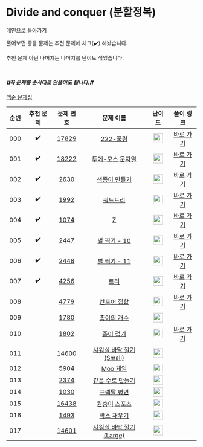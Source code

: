 # Divide and conquer (분할정복)

[메인으로 돌아가기](https://github.com/tony9402/baekjoon)

풀어보면 좋을 문제는 추천 문제에 체크(:heavy_check_mark:) 해놨습니다.

추천 문제 아닌 나머지는 나머지를 난이도 섞었습니다.

<br>

***❗️❗️꼭 문제를 순서대로 안풀어도 됩니다.❗️❗️***

[백준 문제집](https://www.acmicpc.net/workbook/view/7275)


|순번|추천 문제|문제 번호|문제 이름|난이도|풀이 링크|
|:--:|:--:|:--:|:--:|:--:|:--:|
|000|:heavy_check_mark:|<a href="https://www.acmicpc.net/problem/17829" target="_blank">17829</a>|<a href="https://www.acmicpc.net/problem/17829" target="_blank">222-풀링</a>|<img height="25px" width="25px" src="https://static.solved.ac/tier_small/8.svg"/>|<a href="https://github.com/tony9402/algorithm-solutions/tree/main/solutions/baekjoon/17829" target="_blank">바로 가기</a>|
|001|:heavy_check_mark:|<a href="https://www.acmicpc.net/problem/18222" target="_blank">18222</a>|<a href="https://www.acmicpc.net/problem/18222" target="_blank">투에-모스 문자열</a>|<img height="25px" width="25px" src="https://static.solved.ac/tier_small/9.svg"/>|<a href="https://github.com/tony9402/algorithm-solutions/tree/main/solutions/baekjoon/18222" target="_blank">바로 가기</a>|
|002|:heavy_check_mark:|<a href="https://www.acmicpc.net/problem/2630" target="_blank">2630</a>|<a href="https://www.acmicpc.net/problem/2630" target="_blank">색종이 만들기</a>|<img height="25px" width="25px" src="https://static.solved.ac/tier_small/9.svg"/>|<a href="https://github.com/tony9402/algorithm-solutions/tree/main/solutions/baekjoon/2630" target="_blank">바로 가기</a>|
|003|:heavy_check_mark:|<a href="https://www.acmicpc.net/problem/1992" target="_blank">1992</a>|<a href="https://www.acmicpc.net/problem/1992" target="_blank">쿼드트리</a>|<img height="25px" width="25px" src="https://static.solved.ac/tier_small/10.svg"/>|<a href="https://github.com/tony9402/algorithm-solutions/tree/main/solutions/baekjoon/1992" target="_blank">바로 가기</a>|
|004|:heavy_check_mark:|<a href="https://www.acmicpc.net/problem/1074" target="_blank">1074</a>|<a href="https://www.acmicpc.net/problem/1074" target="_blank">Z</a>|<img height="25px" width="25px" src="https://static.solved.ac/tier_small/11.svg"/>|<a href="https://github.com/tony9402/algorithm-solutions/tree/main/solutions/baekjoon/1074" target="_blank">바로 가기</a>|
|005|:heavy_check_mark:|<a href="https://www.acmicpc.net/problem/2447" target="_blank">2447</a>|<a href="https://www.acmicpc.net/problem/2447" target="_blank">별 찍기 - 10</a>|<img height="25px" width="25px" src="https://static.solved.ac/tier_small/11.svg"/>|<a href="https://github.com/tony9402/algorithm-solutions/tree/main/solutions/baekjoon/2447" target="_blank">바로 가기</a>|
|006|:heavy_check_mark:|<a href="https://www.acmicpc.net/problem/2448" target="_blank">2448</a>|<a href="https://www.acmicpc.net/problem/2448" target="_blank">별 찍기 - 11</a>|<img height="25px" width="25px" src="https://static.solved.ac/tier_small/12.svg"/>|<a href="https://github.com/tony9402/algorithm-solutions/tree/main/solutions/baekjoon/2448" target="_blank">바로 가기</a>|
|007|:heavy_check_mark:|<a href="https://www.acmicpc.net/problem/4256" target="_blank">4256</a>|<a href="https://www.acmicpc.net/problem/4256" target="_blank">트리</a>|<img height="25px" width="25px" src="https://static.solved.ac/tier_small/14.svg"/>|<a href="https://github.com/tony9402/algorithm-solutions/tree/main/solutions/baekjoon/4256" target="_blank">바로 가기</a>|
|008||<a href="https://www.acmicpc.net/problem/4779" target="_blank">4779</a>|<a href="https://www.acmicpc.net/problem/4779" target="_blank">칸토어 집합</a>|<img height="25px" width="25px" src="https://static.solved.ac/tier_small/8.svg"/>|<a href="https://github.com/tony9402/algorithm-solutions/tree/main/solutions/baekjoon/4779" target="_blank">바로 가기</a>|
|009||<a href="https://www.acmicpc.net/problem/1780" target="_blank">1780</a>|<a href="https://www.acmicpc.net/problem/1780" target="_blank">종이의 개수</a>|<img height="25px" width="25px" src="https://static.solved.ac/tier_small/9.svg"/>||
|010||<a href="https://www.acmicpc.net/problem/1802" target="_blank">1802</a>|<a href="https://www.acmicpc.net/problem/1802" target="_blank">종이 접기</a>|<img height="25px" width="25px" src="https://static.solved.ac/tier_small/10.svg"/>|<a href="https://github.com/tony9402/algorithm-solutions/tree/main/solutions/baekjoon/1802" target="_blank">바로 가기</a>|
|011||<a href="https://www.acmicpc.net/problem/14600" target="_blank">14600</a>|<a href="https://www.acmicpc.net/problem/14600" target="_blank">샤워실 바닥 깔기 (Small)</a>|<img height="25px" width="25px" src="https://static.solved.ac/tier_small/10.svg"/>||
|012||<a href="https://www.acmicpc.net/problem/5904" target="_blank">5904</a>|<a href="https://www.acmicpc.net/problem/5904" target="_blank">Moo 게임</a>|<img height="25px" width="25px" src="https://static.solved.ac/tier_small/11.svg"/>||
|013||<a href="https://www.acmicpc.net/problem/2374" target="_blank">2374</a>|<a href="https://www.acmicpc.net/problem/2374" target="_blank">같은 수로 만들기</a>|<img height="25px" width="25px" src="https://static.solved.ac/tier_small/12.svg"/>||
|014||<a href="https://www.acmicpc.net/problem/1030" target="_blank">1030</a>|<a href="https://www.acmicpc.net/problem/1030" target="_blank">프렉탈 평면</a>|<img height="25px" width="25px" src="https://static.solved.ac/tier_small/13.svg"/>||
|015||<a href="https://www.acmicpc.net/problem/16438" target="_blank">16438</a>|<a href="https://www.acmicpc.net/problem/16438" target="_blank">원숭이 스포츠</a>|<img height="25px" width="25px" src="https://static.solved.ac/tier_small/13.svg"/>||
|016||<a href="https://www.acmicpc.net/problem/1493" target="_blank">1493</a>|<a href="https://www.acmicpc.net/problem/1493" target="_blank">박스 채우기</a>|<img height="25px" width="25px" src="https://static.solved.ac/tier_small/14.svg"/>||
|017||<a href="https://www.acmicpc.net/problem/14601" target="_blank">14601</a>|<a href="https://www.acmicpc.net/problem/14601" target="_blank">샤워실 바닥 깔기 (Large)</a>|<img height="25px" width="25px" src="https://static.solved.ac/tier_small/16.svg"/>||